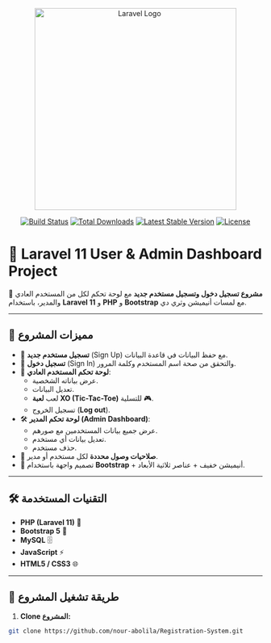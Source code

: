 <p align="center"><a href="https://laravel.com" target="_blank"><img src="https://raw.githubusercontent.com/laravel/art/master/logo-lockup/5%20SVG/2%20CMYK/1%20Full%20Color/laravel-logolockup-cmyk-red.svg" width="400" alt="Laravel Logo"></a></p>

<p align="center">
<a href="https://github.com/laravel/framework/actions"><img src="https://github.com/laravel/framework/workflows/tests/badge.svg" alt="Build Status"></a>
<a href="https://packagist.org/packages/laravel/framework"><img src="https://img.shields.io/packagist/dt/laravel/framework" alt="Total Downloads"></a>
<a href="https://packagist.org/packages/laravel/framework"><img src="https://img.shields.io/packagist/v/laravel/framework" alt="Latest Stable Version"></a>
<a href="https://packagist.org/packages/laravel/framework"><img src="https://img.shields.io/packagist/l/laravel/framework" alt="License"></a>
</p>

# 🎯 Laravel 11 User & Admin Dashboard Project  

🚀 **مشروع تسجيل دخول وتسجيل مستخدم جديد** مع لوحة تحكم لكل من المستخدم العادي والمدير، باستخدام **Laravel 11** و **PHP** و **Bootstrap** مع لمسات أنيميشن وثري دي.  

---

## 📌 مميزات المشروع

- 🔐 **تسجيل مستخدم جديد** (Sign Up) مع حفظ البيانات في قاعدة البيانات.
- 🔑 **تسجيل دخول** (Sign In) والتحقق من صحة اسم المستخدم وكلمة المرور.
- 👤 **لوحة تحكم المستخدم العادي**:
  - عرض بياناته الشخصية.
  - تعديل البيانات.
  - لعب **لعبة XO (Tic-Tac-Toe)** للتسلية 🎮.
  - تسجيل الخروج (**Log out**).
- 🛠 **لوحة تحكم المدير (Admin Dashboard)**:
  - عرض جميع بيانات المستخدمين مع صورهم.
  - تعديل بيانات أي مستخدم.
  - حذف مستخدم.
- 🎯 **صلاحيات وصول محددة** لكل مستخدم أو مدير.
- 🎨 تصميم واجهة باستخدام **Bootstrap** + أنيميشن خفيف + عناصر ثلاثية الأبعاد.

---

## 🛠 التقنيات المستخدمة

- **PHP (Laravel 11)** 🐘
- **Bootstrap 5** 🎨
- **MySQL** 🗄
- **JavaScript** ⚡
- **HTML5 / CSS3** 🌐

---



## 🚀 طريقة تشغيل المشروع

1. **Clone المشروع:**

```bash
git clone https://github.com/nour-abolila/Registration-System.git


